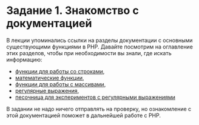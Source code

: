 # Задание 1. Знакомство с документацией

В лекции упоминались ссылки на разделы документации с основными существующими функциями в PHP.
Давайте посмотрим на оглавление этих разделов, чтобы при необходимости вы знали, где искать информацию:  

* [функции для работы со строками](https://www.php.net/manual/ru/ref.strings.php),
* [математические функции](https://www.php.net/manual/ru/book.math.php),
* [функции для работы с массивами](https://www.php.net/manual/ru/ref.array.php),
* [регулярные выражения](https://www.php.net/manual/ru/ref.pcre.php),
* [песочница для экспериментов с регулярными выражениями](https://regex101.com/)

В задании не надо ничего отправлять на проверку, но ознакомление с этой документацией поможет в дальнейшей работе с PHP.
